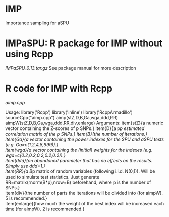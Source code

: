 # IMP
Importance sampling for aSPU


# IMPaSPU: R package for IMP without using Rcpp
*IMPaSPU_0.13.tar.gz*
See package manual for more description







# R code for IMP with Rcpp
*aimp.cpp*

Usage:
library('Rcpp')
library('inline')
library('RcppArmadillo')
sourceCpp("aimp.cpp")
aimp(stZ,D,B,Ga,wga,ddd,RR)
aimpW(stZ,D,B,Ga,wga,ddd,RR,div,enlarge)
Arguments:
item{stZ}{a numeric vector containing the Z-scores of p SNPs.}
item{D}{a p*p estimated correlation matrix of the p SNPs.}
item{B}{the number of iterations.}  
item{Ga}{a vector containing the power indexes for the SPU and aSPU tests (e.g. Ga=c(1,2,4,8,999)).}   
item{wga}{a vector containing the (initial) weights for the indexes (e.g. wga=c(0.2,0.2,0.2,0.2,0.2)).}    
item{ddd}{an abandoned parameter that has no effects on the results. Simply use ddd=1.}    
item{RR}{a B*p matrix of random variables (following i.i.d. N(0,1)). Will be used to simulate test statistics. Just generate RR=matrix(rnorm(B*p),nrow=B) beforehand, where p is the number of SNPs.}  
item{div}{the number of parts the iterations will be divided into (for aimpW). 5 is recommended.}  
item{enlarge}{how much the weight of the best index will be increased each time (for aimpW). 2 is recommended.}    
